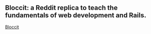  ## Bloccit: a Reddit replica to teach the fundamentals of web development and Rails.
 
 [Bloccit](https://polar-falls-66803.herokuapp.com/)